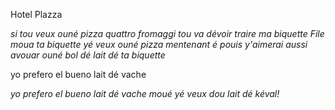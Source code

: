 Hotel Plazza


*si tou veux ouné pizza quattro fromaggi tou va dévoir traire ma biquette*
*File moua ta biquette yé veux ouné pizza mentenant*
*é pouis y'aimerai aussi avouar ouné bol dé lait dé ta biquette*


yo prefero el bueno lait dé vache

*yo prefero el bueno lait dé vache*
*moué yé veux dou lait dé kéval!*

